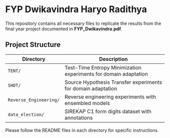 # FYP Dwikavindra Haryo Radithya

This repository contains all necessary files to replicate the results from the final year project documented in **FYP_Dwikavindra.pdf**.

## Project Structure

| Directory | Description |
|-----------|-------------|
| `TENT/` | Test-Time Entropy Minimization experiments for domain adaptation |
| `SHOT/` | Source Hypothesis Transfer experiments for domain adaptation |
| `Reverse_Engineering/` | Reverse engineering experiments with ensembled models |
| `data_election/` | SIREKAP C1 form digits dataset with annotations |

Please follow the README files in each directory for specific instructions.
